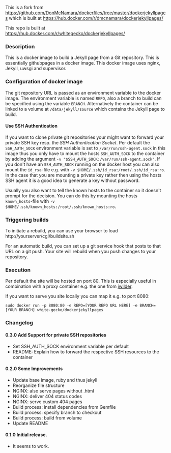 This is a fork from https://github.com/DonMcNamara/dockerfiles/tree/master/dockerjekyllpages which is built at https://hub.docker.com/r/dmcnamara/dockerjekyllpages/

This repo is built at https://hub.docker.com/r/whitegecko/dockerjekyllpages/

### Description
This is a docker image to build a Jekyll page from a Git repository.
This is essentially githubpages in a docker image.
This docker image uses nginx, Jekyll, uwsgi and supervisor.

### Configuration of docker image
The git repository URL is passed as an environment variable to the docker image.
The environment variable is named `REPO`, also a branch to build can be specified using the variable `BRANCH`.
Alternatively the container can be linked to a volume at `/data/jekyll/source` which contains the Jekyll page to build.

#### Use SSH Authentication
If you want to clone private git repositories your might want to forward your private SSH key resp. the *SSH Authentication Socket*.
Per default the `SSH_AUTH_SOCK` environment variable is set to `/var/run/ssh-agent.sock` in this image thus you only have to mount the hosts `SSH_AUTH_SOCK` to the container by adding the argument `-v "$SSH_AUTH_SOCK:/var/run/ssh-agent.sock"`.
If you don't have an `SSH_AUTH_SOCK` running on the docker host you can also mount the `id_rsa`-file e.g. with `-v $HOME/.ssh/id_rsa:/root/.ssh/id_rsa:ro`.
In the case that you are mounting a private key rather then using the hosts SSH agent it is a good idea to generate a key without password.

Usually you also want to tell the known hosts to the container so it doesn't prompt for the decision.
You can do this by mounting the hosts `known_hosts`-file with `-v $HOME/.ssh/known_hosts:/root/.ssh/known_hosts:ro`.

### Triggering builds
To initiate a rebuild, you can use your browser to load http://yourserver/cgi/buildsite.sh

For an automatic build, you can set up a git service hook that posts to that URL on a git push.
Your site will rebuild when you push changes to your repository.

### Execution
Per default the site will be hosted on port 80.
This is especially useful in combination with a proxy container e.g. the one from [jwilder](https://hub.docker.com/r/jwilder/nginx-proxy/).

If you want to serve you site locally you can map it e.g. to port 8080:
```
sudo docker run -p 8080:80 -e REPO=[YOUR REPO URL HERE] -e BRANCH=[YOUR BRANCH] white-gecko/dockerjekyllpages
```

### Changelog

#### 0.3.0 Add Support for private SSH repositories
* Set SSH_AUTH_SOCK environment variable per default
* README: Explain how to forward the respective SSH resources to the container

#### 0.2.0 Some Improvements
* Update base image, ruby and thus jekyll
* Reorganize file structure
* NGINX: also serve pages without .html
* NGINX: deliver 404 status codes
* NGINX: serve custom 404 pages
* Build process: install dependencies from Gemfile
* Build process: specify branch to checkout
* Build process: build from volume
* Update README

#### 0.1.0 Initial release.
* It seems to work.
